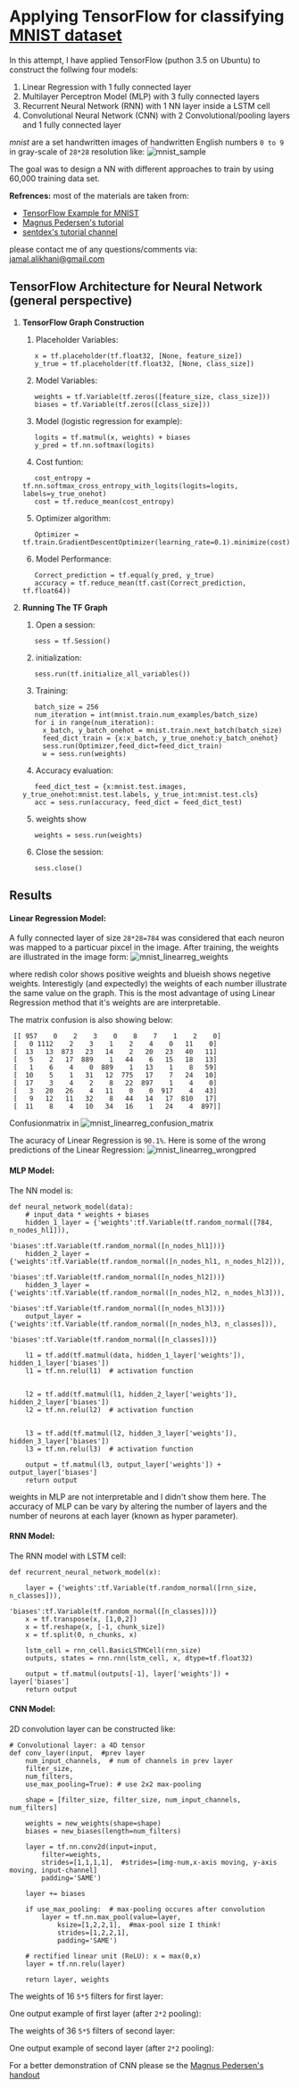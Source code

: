 # Applying TensorFlow for classifying [MNIST dataset](https://en.wikipedia.org/wiki/MNIST_database)
In this attempt, I have applied TensorFlow (puthon 3.5 on Ubuntu) to construct the follwing four models:
1. Linear Regression with 1 fully connected layer
2. Multilayer Perceptron Model (MLP) with 3 fully connected layers
3. Recurrent Neural Network (RNN) with 1 NN layer inside a LSTM cell
4. Convolutional Neural Network (CNN) with 2 Convolutional/pooling layers and 1 fully connected layer

*mnist* are a set handwritten images of handwritten English numbers `0 to 9` in gray-scale of `28*28` resolution like:
![mnist_sample](https://cloud.githubusercontent.com/assets/22183834/24684604/162534be-195c-11e7-9493-b20f1e764728.png)

The goal was to design a NN with different approaches to train by using 60,000 training data set. 

**Refrences:**
most of the materials are taken from:
* [TensorFlow Example for MNIST](https://www.tensorflow.org/get_started/mnist/pros)
* [Magnus Pedersen's tutorial](https://github.com/Hvass-Labs/TensorFlow-Tutorials)
* [sentdex's tutorial channel](https://www.youtube.com/watch?v=OGxgnH8y2NM&list=PLQVvvaa0QuDfKTOs3Keq_kaG2P55YRn5v)

please contact me of any questions/comments via: jamal.alikhani@gmail.com

## TensorFlow Architecture for Neural Network (general perspective)
  
1. **TensorFlow Graph Construction**
   1. Placeholder Variables:  
   ```
      x = tf.placeholder(tf.float32, [None, feature_size])
      y_true = tf.placeholder(tf.float32, [None, class_size]) 
   ```  
   2. Model Variables:  
   ```
      weights = tf.Variable(tf.zeros([feature_size, class_size]))
      biases = tf.Variable(tf.zeros([class_size]))
   ```  
   3. Model (logistic regression for example):  
   ```
      logits = tf.matmul(x, weights) + biases
      y_pred = tf.nn.softmax(logits)
   ```  
   4. Cost funtion:  
   ```
      cost_entropy = tf.nn.softmax_cross_entropy_with_logits(logits=logits, labels=y_true_onehot)
      cost = tf.reduce_mean(cost_entropy)
   ```  
   5. Optimizer algorithm:  
   ```  
      Optimizer = tf.train.GradientDescentOptimizer(learning_rate=0.1).minimize(cost)
   ```  
   6. Model Performance:
   ```
      Correct_prediction = tf.equal(y_pred, y_true)
      accuracy = tf.reduce_mean(tf.cast(Correct_prediction, tf.float64))
   ```

2. **Running The TF Graph**
   1. Open a session:
   ```
      sess = tf.Session()
   ```  
   2. initialization:
   ```
      sess.run(tf.initialize_all_variables())
   ```  
   3. Training:
   ```
      batch_size = 256
      num_iteration = int(mnist.train.num_examples/batch_size)
      for i in range(num_iteration):
		x_batch, y_batch_onehot = mnist.train.next_batch(batch_size)
		feed_dict_train = {x:x_batch, y_true_onehot:y_batch_onehot}
		sess.run(Optimizer,feed_dict=feed_dict_train)
		w = sess.run(weights)
   ```  
   4. Accuracy evaluation:
   ```
      feed_dict_test = {x:mnist.test.images, y_true_onehot:mnist.test.labels, y_true_int:mnist.test.cls}
      acc = sess.run(accuracy, feed_dict = feed_dict_test)
   ```
   5. weights show
   ```
      weights = sess.run(weights)
   ```
  
   6. Close the session:
   ```
      sess.close()
   ```
   
## Results
#### Linear Regression Model:

A fully connected layer of size `28*28=784` was considered that each neuron was mapped to a particuar pixcel in the image. After training, the weights are illustrated in the image form:
![mnist_linearreg_weights](https://cloud.githubusercontent.com/assets/22183834/24684621/2bc602c6-195c-11e7-8687-7d89e335aecd.png)  

where redish color shows positive weights and blueish shows negetive weights. Interestigly (and expectedly) the weights of each number illustrate the same value on the graph. This is the most advantage of using Linear Regression method that it's weights are are interpretable. 

The matrix confusion is also showing below:
```
 [[ 957    0    2    3    0    8    7    1    2    0]
 [   0 1112    2    3    1    2    4    0   11    0]
 [  13   13  873   23   14    2   20   23   40   11]
 [   5    2   17  889    1   44    6   15   18   13]
 [   1    6    4    0  889    1   13    1    8   59]
 [  10    5    1   31   12  775   17    7   24   10]
 [  17    3    4    2    8   22  897    1    4    0]
 [   3   20   26    4   11    0    0  917    4   43]
 [   9   12   11   32    8   44   14   17  810   17]
 [  11    8    4   10   34   16    1   24    4  897]]

```

Confusionmatrix in 
![mnist_linearreg_confusion_matrix](https://cloud.githubusercontent.com/assets/22183834/24684626/2f421872-195c-11e7-8c83-099154f83e2b.png)

The acuracy of Linear Regression is `90.1%`. Here is some of the wrong predictions of the Linear Regression:
![mnist_linearreg_wrongpred](https://cloud.githubusercontent.com/assets/22183834/24684617/297d96fa-195c-11e7-8395-7e2cf936f32b.png)

#### MLP Model:
The NN model is:
```
def neural_network_model(data):
	# input_data * weights + biases
	hidden_1_layer = {'weights':tf.Variable(tf.random_normal([784, n_nodes_hl1])),
	                  'biases':tf.Variable(tf.random_normal([n_nodes_hl1]))}
	hidden_2_layer = {'weights':tf.Variable(tf.random_normal([n_nodes_hl1, n_nodes_hl2])),
	                  'biases':tf.Variable(tf.random_normal([n_nodes_hl2]))}
	hidden_3_layer = {'weights':tf.Variable(tf.random_normal([n_nodes_hl2, n_nodes_hl3])),
	                  'biases':tf.Variable(tf.random_normal([n_nodes_hl3]))}
	output_layer = {'weights':tf.Variable(tf.random_normal([n_nodes_hl3, n_classes])),
	                  'biases':tf.Variable(tf.random_normal([n_classes]))}                                                      

	l1 = tf.add(tf.matmul(data, hidden_1_layer['weights']), hidden_1_layer['biases'])
	l1 = tf.nn.relu(l1)  # activation function


	l2 = tf.add(tf.matmul(l1, hidden_2_layer['weights']), hidden_2_layer['biases'])
	l2 = tf.nn.relu(l2)  # activation function


	l3 = tf.add(tf.matmul(l2, hidden_3_layer['weights']), hidden_3_layer['biases'])
	l3 = tf.nn.relu(l3)  # activation function

	output = tf.matmul(l3, output_layer['weights']) + output_layer['biases']
	return output
```
weights in MLP are not interpretable and I didn't show them here. The accuracy of MLP can be vary by altering the number of layers and the number of neurons at each layer (known as hyper parameter). 

#### RNN Model:
The RNN model with LSTM cell:
```
def recurrent_neural_network_model(x):
	
	layer = {'weights':tf.Variable(tf.random_normal([rnn_size, n_classes])),
	                  'biases':tf.Variable(tf.random_normal([n_classes]))}
	x = tf.transpose(x, [1,0,2])
	x = tf.reshape(x, [-1, chunk_size])
	x = tf.split(0, n_chunks, x)

	lstm_cell = rnn_cell.BasicLSTMCell(rnn_size)
	outputs, states = rnn.rnn(lstm_cell, x, dtype=tf.float32)

	output = tf.matmul(outputs[-1], layer['weights']) + layer['biases']
	return output
```

#### CNN Model:

2D convolution layer can be constructed like:
```
# Convolutional layer: a 4D tensor
def conv_layer(input,  #prev layer
	num_input_channels,  # num of channels in prev layer
	filter_size,
	num_filters,
	use_max_pooling=True): # use 2x2 max-pooling

	shape = [filter_size, filter_size, num_input_channels, num_filters]

	weights = new_weights(shape=shape)
	biases = new_biases(length=num_filters)

	layer = tf.nn.conv2d(input=input,
		filter=weights,
		strides=[1,1,1,1],  #strides=[img-num,x-axis moving, y-axis moving, input-channel]
		padding='SAME')

	layer += biases

	if use_max_pooling:  # max-pooling occures after convolution
		layer = tf.nn.max_pool(value=layer,
			ksize=[1,2,2,1],  #max-pool size I think!
			strides=[1,2,2,1],
			padding='SAME')

	# rectified linear unit (ReLU): x = max(0,x)
	layer = tf.nn.relu(layer)

	return layer, weights
```

The weights of 16 `5*5` filters for first layer: 

One output example of first layer (after `2*2` pooling):


The weights of 36 `5*5` filters of second layer:

One output example of second layer (after `2*2` pooling):

For a better demonstration of CNN please se the [Magnus Pedersen's handout](https://github.com/Hvass-Labs/TensorFlow-Tutorials)






